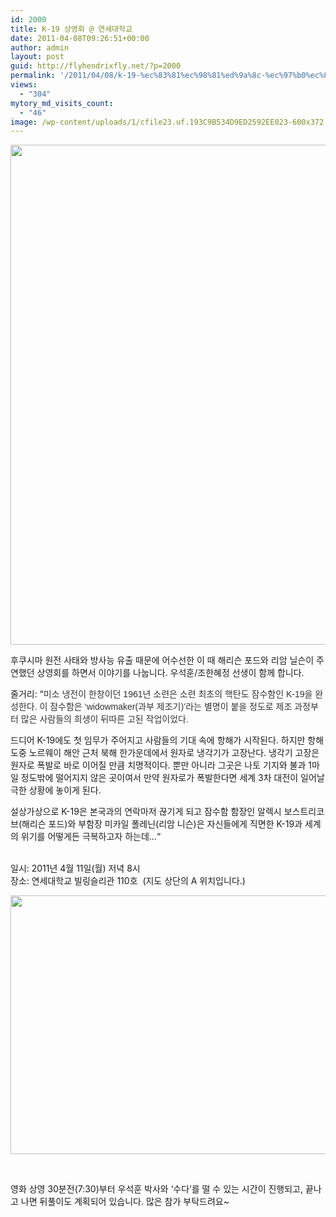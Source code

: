 ```yaml
---
id: 2000
title: K-19 상영회 @ 연세대학교
date: 2011-04-08T09:26:51+00:00
author: admin
layout: post
guid: http://flyhendrixfly.net/?p=2000
permalink: '/2011/04/08/k-19-%ec%83%81%ec%98%81%ed%9a%8c-%ec%97%b0%ec%84%b8%eb%8c%80%ed%95%99%ea%b5%90/'
views:
  - "304"
mytory_md_visits_count:
  - "46"
image: /wp-content/uploads/1/cfile23.uf.193C9B534D9ED2592EE023-600x372.jpg
---
```

<p style="margin:0">
  <img src="http://submania.dothome.co.kr/wp-content/uploads/1/cfile23.uf.193C9B534D9ED2592EE023.jpg" class="aligncenter" width="600" height="800" alt="" filename="28522-b-k-19--the-widowmaker.jpg" filemime="image/jpeg" />
</p>

후쿠시마 원전 사태와 방사능 유출 때문에 어수선한 이 때 해리슨 포드와 리암 닐슨이 주연했던 <K-19> 상영회를 하면서 이야기를 나눕니다. 우석훈/조한혜정 선생이 함께 합니다.

줄거리: &#8220;<span class="Apple-style-span" style="color: rgb(51, 51, 51); font-family: AppleGothic, 'New Gulim', Gulim, sans-serif; ">미소 냉전이 한창이던 1961년 소련은 소련 최초의 핵탄도 잠수함인 K-19을 완성한다. 이 잠수함은 &#8216;widowmaker(과부 제조기)&#8217;라는 별명이 붙을 정도로 제조 과정부터 많은 사람들의 희생이 뒤따른 고된 작업이었다.&nbsp;</p> 

<p>
  드디어 K-19에도 첫 임무가 주어지고 사람들의 기대 속에 항해가 시작된다. 하지만 항해 도중 노르웨이 해안 근처 북해 한가운데에서 원자로 냉각기가 고장난다. 냉각기 고장은 원자로 폭발로 바로 이어질 만큼 치명적이다. 뿐만 아니라 그곳은 나토 기지와 불과 1마일 정도밖에 떨어지지 않은 곳이여서 만약 원자로가 폭발한다면 세계 3차 대전이 일어날 극한 상황에 놓이게 된다.&nbsp;
</p>

<p>
  설상가상으로 K-19은 본국과의 연락마저 끊기게 되고 잠수함 함장인 알렉시 보스트리코브(해리슨 포드)와 부함장 미카일 폴레닌(리암 니슨)은 자신들에게 직면한 K-19과 세계의 위기를 어떻게든 극복하고자 하는데&#8230;</span>&#8220;
</p>

<p>
  &nbsp;<br /> 일시: 2011년 4월 11일(월) 저녁 8시<br /> 장소: 연세대학교 빌링슬리관 110호 &nbsp;(지도 상단의 A 위치입니다.)
</p>

<p style="margin:0">
  <img src="http://submania.dothome.co.kr/wp-content/uploads/1/cfile5.uf.154319334D9ED3692C992F.png" class="aligncenter" width="610" height="414" alt="" filename="빌링슬리관.png" filemime="image/jpeg" />
</p>

<p>
  &nbsp;
</p>

<p>
  영화 상영 30분전(7:30)부터 우석훈 박사와 &#8216;수다&#8217;를 떨 수 있는 시간이 진행되고, 끝나고 나면 뒤풀이도 계획되어 있습니다. 많은 참가 부탁드려요~&nbsp;
</p>